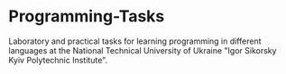 # Programming-Tasks
Laboratory and practical tasks for learning programming in different languages at the National Technical University of Ukraine "Igor Sikorsky Kyiv Polytechnic Institute".
